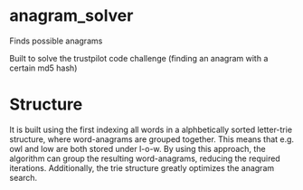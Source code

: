 # anagram_solver
Finds possible anagrams

Built to solve the trustpilot code challenge (finding an anagram with a certain md5 hash)

# Structure
It is built using the first indexing all words in a alphbetically sorted letter-trie structure, where word-anagrams are grouped together. This means that e.g. owl and low are both stored under l-o-w. By using this approach, the algorithm can group the resulting word-anagrams, reducing the required iterations. Additionally, the trie structure greatly optimizes the anagram search.

